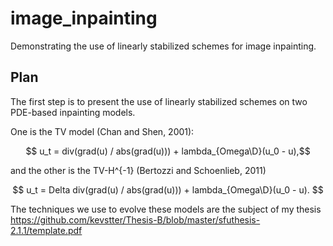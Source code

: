 # image_inpainting
Demonstrating the use of linearly stabilized schemes for image inpainting. 

## Plan 
The first step is to present the use of linearly stabilized schemes on two PDE-based inpainting models.

One is the TV model (Chan and Shen, 2001):

$$ u_t = div(grad(u) / abs(grad(u))) + lambda_{Omega\D}(u_0 - u),$$

and the other is the TV-H^{-1} (Bertozzi and Schoenlieb, 2011)

$$ u_t = Delta div(grad(u) / abs(grad(u))) + lambda_{Omega\D}(u_0 - u). $$

The techniques we use to evolve these models are the subject of my thesis
https://github.com/kevstter/Thesis-B/blob/master/sfuthesis-2.1.1/template.pdf

